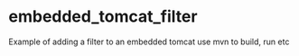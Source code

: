 # embedded_tomcat_filter
Example of adding a filter to an embedded tomcat
use mvn to build, run etc
